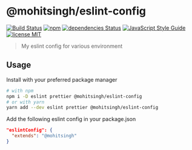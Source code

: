 # @mohitsingh/eslint-config

[![Build Status](https://travis-ci.com/mohitsinghs/eslint-config.svg)](https://travis-ci.com/mohitsinghs/mohitsinghs/eslint-config)
[![npm](https://badge.fury.io/js/@mohitsingh/eslint-config.svg)](http://badge.fury.io/js/@mohitsingh/eslint-config)
[![dependencies Status](https://david-dm.org/mohitsinghs/eslint-config/status.svg)](https://david-dm.org/mohitsinghs/eslint-config)
[![JavaScript Style Guide](https://img.shields.io/badge/code_style-standard-brightgreen.svg)](https://standardjs.com)
[![license MIT](https://img.shields.io/badge/license-MIT-brightgreen.svg)](https://github.com/mohitsinghs/eslint-config/blob/master/LICENSE)

> My eslint config for various environment

## Usage

Install with your preferred package manager

```sh
# with npm
npm i -D eslint prettier @mohitsingh/eslint-config
# or with yarn
yarn add --dev eslint prettier @mohitsingh/eslint-config
```

Add the following eslint config in your package.json

```json
"eslintConfig": {
  "extends": "@mohitsingh"
}
```
